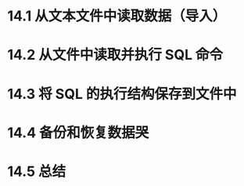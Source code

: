 
# 14.1 从文本文件中读取数据（导入）

# 14.2 从文件中读取并执行 SQL 命令

# 14.3 将 SQL 的执行结构保存到文件中

# 14.4 备份和恢复数据哭

# 14.5 总结
